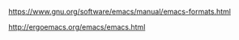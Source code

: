 
https://www.gnu.org/software/emacs/manual/emacs-formats.html

http://ergoemacs.org/emacs/emacs.html
